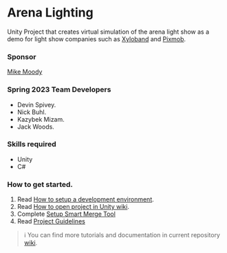 # Arena Lighting
Unity Project that creates virtual simulation of the arena light show as a demo for light show companies such as [Xyloband](https://xylobands.com) and [Pixmob](https://www.pixmob.com).

### Sponsor
[Mike Moody](mailto:musicmattersbookings@gmail.com)

### Spring 2023 Team Developers
- Devin Spivey.
- Nick Buhl.
- Kazybek Mizam.
- Jack Woods.

### Skills required
- Unity
- C#

### How to get started.
1. Read [How to setup a development environment](https://github.com/dss0029/arenalighting-spring2023/wiki/How-to-setup-a-development-environment).
2. Read [How to open project in Unity wiki](https://github.com/dss0029/arenalighting-spring2023/wiki/How-to-open-project-in-Unity).
3. Complete [Setup Smart Merge Tool](https://github.com/dss0029/arenalighting-spring2023/wiki/Setup-Smart-Merge-Tool)
4. Read [Project Guidelines](https://github.com/dss0029/arenalighting-spring2023/wiki/Project-Guidelines)

> :information_source: You can find more tutorials and documentation in current repository [wiki](https://github.com/dss0029/arenalighting-spring2023/wiki).
